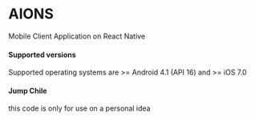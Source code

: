 # AIONS

Mobile Client Application on React Native

#### Supported versions
Supported operating systems are >= Android 4.1 (API 16) and >= iOS 7.0

#### Jump Chile
this code is only for use on a personal idea

